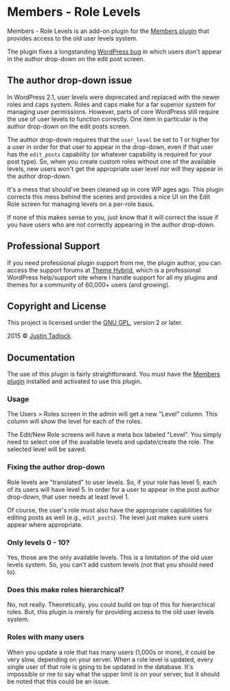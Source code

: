 # Members - Role Levels

Members - Role Levels is an add-on plugin for the [Members plugin](http://themehybrid.com/plugins/members) that provides access to the old user levels system.

The plugin fixes a longstanding [WordPress bug](https://core.trac.wordpress.org/ticket/16841) in which users don't appear in the author drop-down on the edit post screen.

## The author drop-down issue

In WordPress 2.1, user levels were deprecated and replaced with the newer roles and caps system.  Roles and caps make for a far superior system for managing user permissions.  However, parts of core WordPress still require the use of user levels to function correctly.  One item in particular is the author drop-down on the edit posts screen.

The author drop-down requires that the `user_level` be set to 1 or higher for a user in order for that user to appear in the drop-down, even if that user has the `edit_posts` capability (or whatever capability is required for your post type).  So, when you create custom roles without one of the available levels, new users won't get the appropriate user level nor will they appear in the author drop-down.

It's a mess that should've been cleaned up in core WP ages ago.  This plugin corrects this mess behind the scenes and provides a nice UI on the Edit Role screen for managing levels on a per-role basis.

If none of this makes sense to you, just know that it will correct the issue if you have users who are not correctly appearing in the author drop-down.

## Professional Support

If you need professional plugin support from me, the plugin author, you can access the support forums at [Theme Hybrid](http://themehybrid.com/board/topics), which is a professional WordPress help/support site where I handle support for all my plugins and themes for a community of 60,000+ users (and growing).

## Copyright and License

This project is licensed under the [GNU GPL](http://www.gnu.org/licenses/old-licenses/gpl-2.0.html), version 2 or later.

2015 &copy; [Justin Tadlock](http://justintadlock.com).

## Documentation

The use of this plugin is fairly straightforward.  You must have the [Members plugin](http://themehybrid.com/plugins/members) installed and activated to use this plugin.

### Usage

The Users > Roles screen in the admin will get a new "Level" column.  This column will show the level for each of the roles.

The Edit/New Role screens will have a meta box labeled "Level".  You simply need to select one of the available levels and update/create the role.  The selected level will be saved.

### Fixing the author drop-down

Role levels are "translated" to user levels.  So, if your role has level 5, each of its users will have level 5.  In order for a user to appear in the post author drop-down, that user needs at least level 1.  

Of course, the user's role must also have the appropriate capabilities for editing posts as well (e.g., `edit_posts`).  The level just makes sure users appear where appropriate.

### Only levels 0 - 10?

Yes, those are the only available levels.  This is a limitation of the old user levels system.  So, you can't add custom levels (not that you should need to).

### Does this make roles hierarchical?

No, not really.  Theoretically, you could build on top of this for hierarchical roles.  But, this plugin is merely for providing access to the old user levels system.

### Roles with many users

When you update a role that has many users (1,000s or more), it could be very slow, depending on your server.  When a role level is updated, every single user of that role is going to be updated in the database.  It's impossible or me to say what the upper limit is on your server, but it should be noted that this could be an issue.